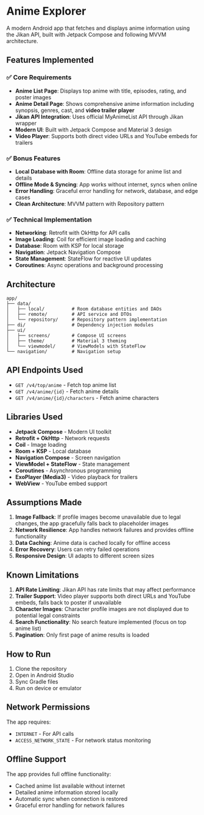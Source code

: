 # Anime Explorer

A modern Android app that fetches and displays anime information using the Jikan API, built with Jetpack Compose and following MVVM architecture.

## Features Implemented

### ✅ Core Requirements
- **Anime List Page**: Displays top anime with title, episodes, rating, and poster images
- **Anime Detail Page**: Shows comprehensive anime information including synopsis, genres, cast, and **video trailer player**
- **Jikan API Integration**: Uses official MyAnimeList API through Jikan wrapper
- **Modern UI**: Built with Jetpack Compose and Material 3 design
- **Video Player**: Supports both direct video URLs and YouTube embeds for trailers

### ✅ Bonus Features
- **Local Database with Room**: Offline data storage for anime list and details
- **Offline Mode & Syncing**: App works without internet, syncs when online
- **Error Handling**: Graceful error handling for network, database, and edge cases
- **Clean Architecture**: MVVM pattern with Repository pattern

### ✅ Technical Implementation
- **Networking**: Retrofit with OkHttp for API calls
- **Image Loading**: Coil for efficient image loading and caching
- **Database**: Room with KSP for local storage
- **Navigation**: Jetpack Navigation Compose
- **State Management**: StateFlow for reactive UI updates
- **Coroutines**: Async operations and background processing

## Architecture

```
app/
├── data/
│   ├── local/          # Room database entities and DAOs
│   ├── remote/         # API service and DTOs
│   └── repository/     # Repository pattern implementation
├── di/                 # Dependency injection modules
├── ui/
│   ├── screens/        # Compose UI screens
│   ├── theme/          # Material 3 theming
│   └── viewmodel/      # ViewModels with StateFlow
└── navigation/         # Navigation setup
```

## API Endpoints Used

- `GET /v4/top/anime` - Fetch top anime list
- `GET /v4/anime/{id}` - Fetch anime details
- `GET /v4/anime/{id}/characters` - Fetch anime characters

## Libraries Used

- **Jetpack Compose** - Modern UI toolkit
- **Retrofit + OkHttp** - Network requests
- **Coil** - Image loading
- **Room + KSP** - Local database
- **Navigation Compose** - Screen navigation
- **ViewModel + StateFlow** - State management
- **Coroutines** - Asynchronous programming
- **ExoPlayer (Media3)** - Video playback for trailers
- **WebView** - YouTube embed support

## Assumptions Made

1. **Image Fallback**: If profile images become unavailable due to legal changes, the app gracefully falls back to placeholder images
2. **Network Resilience**: App handles network failures and provides offline functionality
3. **Data Caching**: Anime data is cached locally for offline access
4. **Error Recovery**: Users can retry failed operations
5. **Responsive Design**: UI adapts to different screen sizes

## Known Limitations

1. **API Rate Limiting**: Jikan API has rate limits that may affect performance
2. **Trailer Support**: Video player supports both direct URLs and YouTube embeds, falls back to poster if unavailable
3. **Character Images**: Character profile images are not displayed due to potential legal constraints
4. **Search Functionality**: No search feature implemented (focus on top anime list)
5. **Pagination**: Only first page of anime results is loaded

## How to Run

1. Clone the repository
2. Open in Android Studio
3. Sync Gradle files
4. Run on device or emulator

## Network Permissions

The app requires:
- `INTERNET` - For API calls
- `ACCESS_NETWORK_STATE` - For network status monitoring

## Offline Support

The app provides full offline functionality:
- Cached anime list available without internet
- Detailed anime information stored locally
- Automatic sync when connection is restored
- Graceful error handling for network failures
